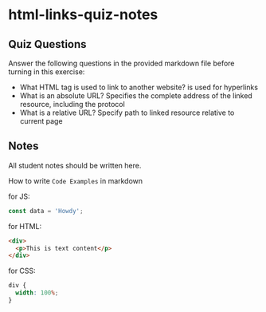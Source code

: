 # html-links-quiz-notes

## Quiz Questions

Answer the following questions in the provided markdown file before turning in this exercise:

- What HTML tag is used to link to another website?
  <a> is used for hyperlinks
- What is an absolute URL?
  Specifies the complete address of the linked resource, including the protocol
- What is a relative URL?
  Specify path to linked resource relative to current page

## Notes

All student notes should be written here.

How to write `Code Examples` in markdown

for JS:

```javascript
const data = 'Howdy';
```

for HTML:

```html
<div>
  <p>This is text content</p>
</div>
```

for CSS:

```css
div {
  width: 100%;
}
```
